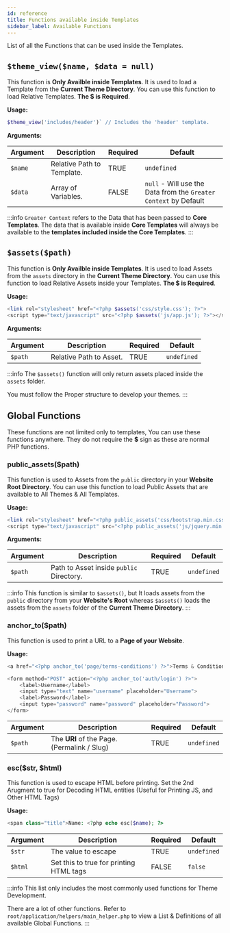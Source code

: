 ```yaml
---
id: reference
title: Functions available inside Templates
sidebar_label: Available Functions
---
```


List of all the Functions that can be used inside the Templates.

## `$theme_view($name, $data = null)`

This function is **Only Availble inside Templates**. It is used to load a Template from the **Current Theme Directory**. You can use this function to load Relative Templates. **The $ is Required**.

**Usage:** 
```php
$theme_view('includes/header')` // Includes the 'header' template.
```

**Arguments:**

| Argument  | Description | Required | Default |
| ------------- | ------------- | ---------- | ----- |
| `$name`  | Relative Path to Template.  | TRUE | `undefined` |
| `$data`  | Array of Variables.  | FALSE | `null` - Will use the Data from the `Greater Context` by Default |

:::info
`Greater Context` refers to the Data that has been passed to **Core Templates**. The data that is available inside **Core Templates** will always be available to the **templates included inside the Core Templates**.
:::

## `$assets($path)`

This function is **Only Availble inside Templates**. It is used to load Assets from the `assets` directory in the **Current Theme Directory**. You can use this function to load Relative Assets inside your Templates. **The $ is Required**.

**Usage:** 
```php
<link rel="stylesheet" href="<?php $assets('css/style.css'); ?>">
<script type="text/javascript" src="<?php $assets('js/app.js'); ?>"></script>
```

**Arguments:**

| Argument  | Description | Required | Default |
| ------------- | ------------- | ---------- | ----- |
| `$path`  | Relative Path to Asset.  | TRUE | `undefined` |

:::info
The `$assets()` function will only return assets placed inside the `assets` folder.

You must follow the Proper structure to develop your themes.
:::

## Global Functions

These functions are not limited only to templates, You can use these functions anywhere. They do not require the **$** sign as these are normal PHP functions.

### public_assets($path)

This function is used to Assets from the `public` directory in your **Website Root Directory**. You can use this function to load Public Assets that are available to All Themes &amp; All Templates.

**Usage:** 
```php
<link rel="stylesheet" href="<?php public_assets('css/bootstrap.min.css'); ?>">
<script type="text/javascript" src="<?php public_assets('js/jquery.min.js'); ?>"></script>
```

**Arguments:**

| Argument  | Description | Required | Default |
| ------------- | ------------- | ---------- | ----- |
| `$path`  | Path to Asset inside `public` Directory.  | TRUE | `undefined` |

:::info
This function is similar to `$assets()`, but It loads assets from the `public` directory from your **Website's Root** whereas `$assets()` loads the assets from the `assets` folder of the **Current Theme Directory**.
:::

### anchor_to($path)

This function is used to print a URL to a **Page of your Website**. 

**Usage:**
```php
<a href="<?php anchor_to('page/terms-conditions') ?>">Terms & Conditions</a>

<form method="POST" action="<?php anchor_to('auth/login') ?>">
    <label>Username</label>
    <input type="text" name="username" placeholder="Username">
    <label>Password</label>
    <input type="password" name="password" placeholder="Password">
</form>
```

| Argument  | Description | Required | Default |
| ------------- | ------------- | ---------- | ----- |
| `$path`  | The **URI** of the Page. (Permalink / Slug)  | TRUE | `undefined` |

### esc($str, $html)

This function is used to escape HTML before printing. Set the 2nd Arugment to true for Decoding HTML entities (Useful for Printing JS, and Other HTML Tags)

**Usage:**
```php
<span class="title">Name: <?php echo esc($name); ?>
```

| Argument  | Description | Required | Default |
| ------------- | ------------- | ---------- | ----- |
| `$str`  | The value to escape  | TRUE | `undefined` |
| `$html` | Set this to true for printing HTML tags | FALSE | `false` |


:::info
This list only includes the most commonly used functions for Theme Development.

There are a lot of other functions. Refer to `root/application/helpers/main_helper.php` to view a List &amp; Definitions of all available Global Functions.
:::